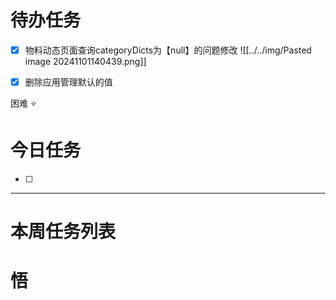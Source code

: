 # 待办任务
- [x] 物料动态页面查询categoryDicts为【null】的问题修改
![[../../img/Pasted image 20241101140439.png]]
- [x] 删除应用管理默认的值


困难
⭐

# 今日任务
- [ ] 




------
# 本周任务列表



# 悟